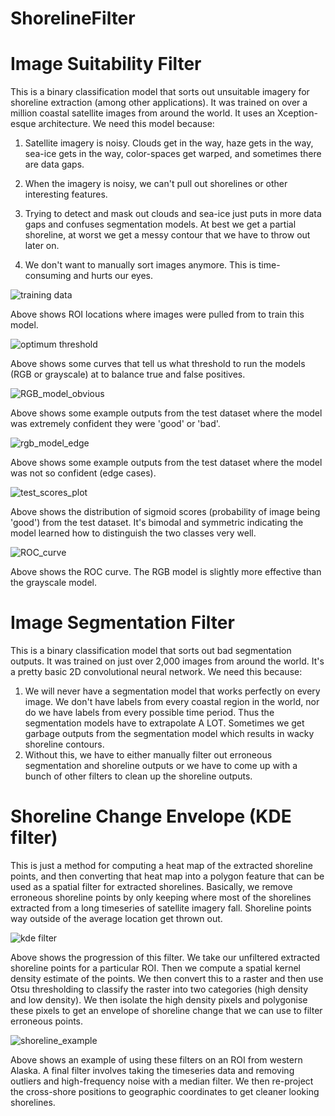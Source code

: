 # ShorelineFilter

# Image Suitability Filter

This is a binary classification model that sorts out unsuitable imagery for shoreline extraction (among other applications). It was trained on over a million coastal satellite images from around the world. It uses an Xception-esque architecture. We need this model because:

1. Satellite imagery is noisy. Clouds get in the way, haze gets in the way, sea-ice gets in the way, color-spaces get warped, and sometimes there are data gaps.
 
2. When the imagery is noisy, we can't pull out shorelines or other interesting features. 

3. Trying to detect and mask out clouds and sea-ice just puts in more data gaps and confuses segmentation models. At best we get a partial shoreline, at worst we get a messy contour that we have to throw out later on.

4. We don't want to manually sort images anymore. This is time-consuming and hurts our eyes.

![training data](Figures/ImageSuitability/spatial_domain.png)

Above shows ROI locations where images were pulled from to train this model.

![optimum threshold](Figures/ImageSuitability/optimum_threshold.png)

Above shows some curves that tell us what threshold to run the models (RGB or grayscale) at to balance true and false positives. 

![RGB_model_obvious](Figures/ImageSuitability/RGB_model_obvious.jpg)

Above shows some example outputs from the test dataset where the model was extremely confident they were 'good' or 'bad'.

![rgb_model_edge](Figures/ImageSuitability/RGB_model_edge.jpg)

Above shows some example outputs from the test dataset where the model was not so confident (edge cases).

![test_scores_plot](Figures/ImageSuitability/test_scores_plot.png)

Above shows the distribution of sigmoid scores (probability of image being 'good') from the test dataset. It's bimodal and symmetric indicating the model learned how to distinguish the two classes very well.

![ROC_curve](Figures/ImageSuitability/ROC_curve.png)

Above shows the ROC curve. The RGB model is slightly more effective than the grayscale model.

# Image Segmentation Filter

This is a binary classification model that sorts out bad segmentation outputs. It was trained on just over 2,000 images from around the world. It's a pretty basic 2D convolutional neural network. We need this because:
1. We will never have a segmentation model that works perfectly on every image. We don't have labels from every coastal region in the world, nor do we have labels from every possible time period. Thus the segmentation models have to extrapolate A LOT. Sometimes we get garbage outputs from the segmentation model which results in wacky shoreline contours. 
2. Without this, we have to either manually filter out erroneous segmentation and shoreline outputs or we have to come up with a bunch of other filters to clean up the shoreline outputs.

# Shoreline Change Envelope (KDE filter)

This is just a method for computing a heat map of the extracted shoreline points, and then converting that heat map into a polygon feature that can be used as a spatial filter for extracted shorelines. Basically, we remove erroneous shoreline points by only keeping where most of the shorelines extracted from a long timeseries of satellite imagery fall. Shoreline points way outside of the average location get thrown out.

![kde filter](Figures/kde_filter.png)

Above shows the progression of this filter. We take our unfiltered extracted shoreline points for a particular ROI. Then we compute a spatial kernel density estimate of the points. We then convert this to a raster and then use Otsu thresholding to classify the raster into two categories (high density and low density). We then isolate the high density pixels and polygonise these pixels to get an envelope of shoreline change that we can use to filter erroneous points.

![shoreline_example](Figures/shoreline_example.png)

Above shows an example of using these filters on an ROI from western Alaska. A final filter involves taking the timeseries data and removing outliers and high-frequency noise with a median filter. We then re-project the cross-shore positions to geographic coordinates to get cleaner looking shorelines.




